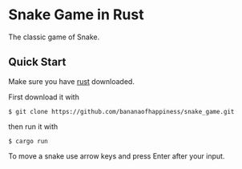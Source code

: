 # Snake Game in Rust

The classic game of Snake.

## Quick Start

Make sure you have [rust](https://www.rust-lang.org/tools/install) downloaded.

First download it with
```console
$ git clone https://github.com/bananaofhappiness/snake_game.git
```

then run it with
```console
$ cargo run
```

To move a snake use arrow keys and press Enter after your input.
